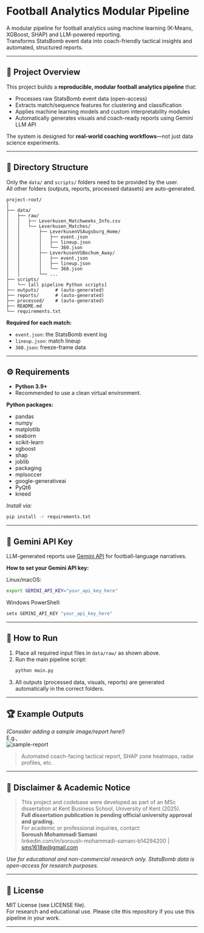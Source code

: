 
# Football Analytics Modular Pipeline

A modular pipeline for football analytics using machine learning (K-Means, XGBoost, SHAP) and LLM-powered reporting.  
Transforms StatsBomb event data into coach-friendly tactical insights and automated, structured reports.

---

## 🚀 Project Overview

This project builds a **reproducible, modular football analytics pipeline** that:
- Processes raw StatsBomb event data (open-access)
- Extracts match/sequence features for clustering and classification
- Applies machine learning models and custom interpretability modules
- Automatically generates visuals and coach-ready reports using Gemini LLM API

The system is designed for **real-world coaching workflows**—not just data science experiments.

---

## 📁 Directory Structure

Only the `data/` and `scripts/` folders need to be provided by the user.  
All other folders (outputs, reports, processed datasets) are auto-generated.

```
project-root/
│
├── data/
│   ├── raw/
│   │   ├── Leverkusen_Matchweeks_Info.csv
│   │   └── Leverkusen_Matches/
│   │       ├── LeverkusenVSAugsburg_Home/
│   │       │   ├── event.json
│   │       │   ├── lineup.json
│   │       │   └── 360.json
│   │       ├── LeverkusenVSBochum_Away/
│   │       │   ├── event.json
│   │       │   ├── lineup.json
│   │       │   └── 360.json
│   │       └── ...
├── scripts/
│   └── [all pipeline Python scripts]
├── outputs/      # (auto-generated)
├── reports/      # (auto-generated)
├── processed/    # (auto-generated)
├── README.md
└── requirements.txt
```

**Required for each match:**  
- `event.json`: the StatsBomb event log  
- `lineup.json`: match lineup  
- `360.json`: freeze-frame data  

---

## ⚙️ Requirements

- **Python 3.9+**  
- Recommended to use a clean virtual environment.

**Python packages:**  
- pandas  
- numpy  
- matplotlib  
- seaborn  
- scikit-learn  
- xgboost  
- shap  
- joblib  
- packaging  
- mplsoccer  
- google-generativeai  
- PyQt6  
- kneed  

_Install via:_  
```bash
pip install -r requirements.txt
```

---

## 🔑 Gemini API Key

LLM-generated reports use [Gemini API](https://ai.google.dev/) for football-language narratives.

**How to set your Gemini API key:**

Linux/macOS:
```bash
export GEMINI_API_KEY="your_api_key_here"
```
Windows PowerShell:
```powershell
setx GEMINI_API_KEY "your_api_key_here"
```

---

## 🚦 How to Run

1. Place all required input files in `data/raw/` as shown above.
2. Run the main pipeline script:
   ```bash
   python main.py
   ```
3. All outputs (processed data, visuals, reports) are generated automatically in the correct folders.

---

## 🏆 Example Outputs

*(Consider adding a sample image/report here!)*  
E.g.,  
![sample-report](img/sample_report.png)  
> Automated coach-facing tactical report, SHAP zone heatmaps, radar profiles, etc.

---

## 📣 Disclaimer & Academic Notice

> This project and codebase were developed as part of an MSc dissertation at Kent Business School, University of Kent (2025).  
> **Full dissertation publication is pending official university approval and grading.**  
> For academic or professional inquiries, contact:  
> **Soroush Mohammadi Samani**  
> linkedin.com/in/soroush-mohammadi-samani-b14294200 | sms1618w@gmail.com

_Use for educational and non-commercial research only. StatsBomb data is open-access for research purposes._

---

## 📄 License

MIT License (see LICENSE file).  
For research and educational use. Please cite this repository if you use this pipeline in your work.

---
